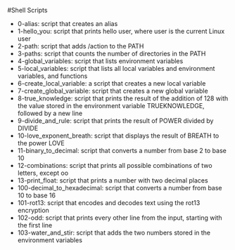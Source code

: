 #Shell Scripts
- 0-alias: script that creates an alias
- 1-hello_you: script that prints hello user, where user is the current Linux user
- 2-path: script that adds /action to the PATH
- 3-paths: script that counts the number of directories in the PATH
- 4-global_variables: script that lists environment variables
- 5-local_variables: script that lists all local variables and environment variables, and functions
- 6-create_local_variable: a script that creates a new local variable
- 7-create_global_variable: script that creates a new global variable
- 8-true_knowledge: script that prints the result of the addition of 128 with the value stored in the environment variable TRUEKNOWLEDGE, followed by a new line
- 9-divide_and_rule: script that prints the result of POWER divided by DIVIDE
- 10-love_exponent_breath: script that displays the result of BREATH to the power LOVE
- 11-binary_to_decimal: script that converts a number from base 2 to base 10
- 12-combinations: script that prints all possible combinations of two letters, except oo
- 13-print_float: script that prints a number with two decimal places
- 100-decimal_to_hexadecimal: script that converts a number from base 10 to base 16
- 101-rot13: script that encodes and decodes text using the rot13 encryption
- 102-odd: script that prints every other line from the input, starting with the first line
- 103-water_and_stir: script that adds the two numbers stored in the environment variables
